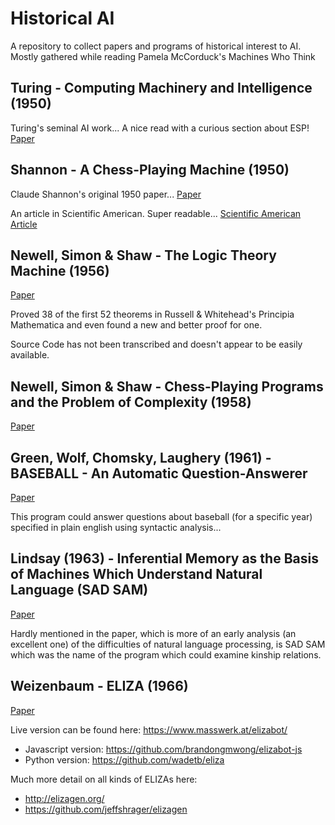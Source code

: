 
# Historical AI
A repository to collect papers and programs of historical interest to AI. Mostly gathered while reading Pamela McCorduck's Machines Who Think

## Turing - Computing Machinery and Intelligence (1950)
Turing's seminal AI work... A nice read with a curious section about ESP!
[Paper](./Papers/Turing%20(1950)%20-%20Computing%20Machinery%20and%20Intelligence.pdf)
    
## Shannon - A Chess-Playing Machine (1950)
Claude Shannon's original 1950 paper...
[Paper](./Papers/Shannon%20(1950)%20-%20Programming%20a%20Computer%20for%20Playing%20Chess.pdf)

An article in Scientific American. Super readable...
[Scientific American Article](./Papers/Shannon%20(1950)%20-%20A%20Chess-Playing%20Machine.pdf)

## Newell, Simon & Shaw - The Logic Theory Machine (1956)
[Paper](Papers/Newell%20&%20Simon%20%281956%29%20-%20The%20Logic%20Theory%20Machine.pdf)
	
Proved 38 of the first 52 theorems in Russell & Whitehead's Principia Mathematica and even found a new and better proof for one.

Source Code has not been transcribed and doesn't appear to be easily available.

## Newell, Simon & Shaw - Chess-Playing Programs and the Problem of Complexity (1958)
[Paper](./Papers/Newell,%20Shaw,%20Simon%20(1958)%20-%20Chess-Playing%20Programs%20and%20the%20Problem%20of%20Complexity.pdf)

## Green, Wolf, Chomsky, Laughery (1961) - BASEBALL - An Automatic Question-Answerer
[Paper](./Papers/Green,%20Wolf,%20Chomsky,%20Laughery%20(1961)%20-%20BASEBALL%20-%20An%20Automatic%20Question-Answerer.pdf)

This program could answer questions about baseball (for a specific year) specified in plain english using syntactic analysis...

## Lindsay (1963) - Inferential Memory as the Basis of Machines Which Understand Natural Language (SAD SAM)
[Paper](./Papers/Lindsay%20(1963)%20-%20Inferential%20Memory%20as%20the%20Basis%20of%20Machines%20Which%20Understand%20Natural%20Language.pdf)

Hardly mentioned in the paper, which is more of an early analysis (an excellent one) of the difficulties of natural language processing, is SAD SAM which was the name of the program which could examine kinship relations.

## Weizenbaum - ELIZA (1966)
[Paper](Papers/Weizenabaum%20%281966%29%20-%20ELIZA.pdf)

Live version can be found here: https://www.masswerk.at/elizabot/

- Javascript version: https://github.com/brandongmwong/elizabot-js
- Python version: https://github.com/wadetb/eliza

Much more detail on all kinds of ELIZAs here: 

- http://elizagen.org/
- https://github.com/jeffshrager/elizagen
